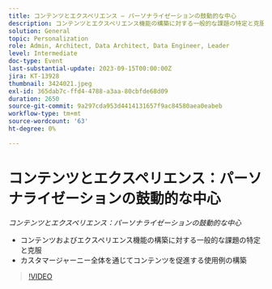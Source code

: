 ```yaml
---
title: コンテンツとエクスペリエンス — パーソナライゼーションの鼓動的な中心
description: コンテンツとエクスペリエンス機能の構築に対する一般的な課題の特定と克服カスタマージャーニーを通じてコンテンツを促進する使用例の構築
solution: General
topic: Personalization
role: Admin, Architect, Data Architect, Data Engineer, Leader
level: Intermediate
doc-type: Event
last-substantial-update: 2023-09-15T00:00:00Z
jira: KT-13928
thumbnail: 3424021.jpeg
exl-id: 365dab7c-ffd4-4788-a3aa-80cbfde68d09
duration: 2650
source-git-commit: 9a297cda953d4414131657f9ac84580aea0eabeb
workflow-type: tm+mt
source-wordcount: '63'
ht-degree: 0%

---
```


# コンテンツとエクスペリエンス：パーソナライゼーションの鼓動的な中心

*コンテンツとエクスペリエンス：パーソナライゼーションの鼓動的な中心*

* コンテンツおよびエクスペリエンス機能の構築に対する一般的な課題の特定と克服
* カスタマージャーニー全体を通じてコンテンツを促進する使用例の構築

>[!VIDEO](https://video.tv.adobe.com/v/3424021/?learn=on)
